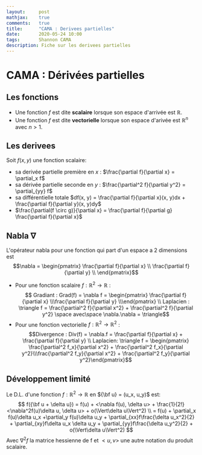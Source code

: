 ```yaml
---
layout:     post
mathjax:    true
comments:   true
title:      "CAMA : Derivees partielles"
date:       2020-05-24 10:00
tags:       Shannon CAMA
description: Fiche sur les derivees partielles
---
```


# CAMA : Dérivées partielles
## Les fonctions
* Une fonction $f$ est dite **scalaire** lorsque son espace d'arrivée est $\mathbb{R}$.
* Une fonction $f$ est dite **vectorielle** lorsque son espace d'arivée est $\mathbb{R}^n$ avec $n \gt 1$.

## Les derivees
Soit $f(x, y)$ une fonction scalaire:
* sa derivée partielle première en $x$ : $\frac{\partial f}{\partial x} = \partial_x f$
* sa dérivée partielle seconde en $y$ : $\frac{\partial^2 f}{\partial y^2} = \partial_{yy} f$
* sa différentielle totale $df(x, y) = \frac{\partial f}{\partial x}(x, y)dx + \frac{\partial f}{\partial y}(x, y)dy$
* $\frac{\partial(f \circ g)}{\partial x} = \frac{\partial f}{\partial g} \frac{\partial f}{\partial x}$

## Nabla $\nabla$
L'opérateur nabla pour une fonction qui part d'un espace a 2 dimensions est $$\nabla =
\begin{pmatrix}
\frac{\partial f}{\partial x} \\
\frac{\partial f}{\partial y} \\
\end{pmatrix}$$
* Pour une fonction scalaire $f:\mathbb{R}^2\to\mathbb{R}$ : $$ Gradiant : Grad(f) = \nabla f = \begin{pmatrix} \frac{\partial f}{\partial x} \\\frac{\partial f}{\partial y} \\\end{pmatrix} \\ Laplacien : \triangle f = \frac{\partial^2 f}{\partial x^2} + \frac{\partial^2 f}{\partial y^2} \space avec\space \nabla.\nabla = \triangle$$
* Pour une fonction vectorielle $f:\mathbb{R}^2\to\mathbb{R}^2$ : $$Divergence : Div(f) = \nabla.f = \frac{\partial f}{\partial x} + \frac{\partial f}{\partial y} \\ Laplacien: \triangle f = \begin{pmatrix} \frac{\partial^2 f_x}{\partial x^2} + \frac{\partial^2 f_x}{\partial y^2}\\\frac{\partial^2 f_y}{\partial x^2} + \frac{\partial^2 f_y}{\partial y^2}\end{pmatrix}$$

## Développement limité
Le D.L. d'une fonction $f:\mathbb{R}^2\to\mathbb{R}$ en ${\bf u} = (u_x, u_y)$ est:
$$
f({\bf u + \delta u}) 
= f(u) + <\nabla f(u), \delta u> + \frac{1}{2!}<\nabla^2f(u)\delta u, \delta u> + o(\Vert\delta u\Vert^2) \\ = f(u) + \partial_x f(u)\delta u_x +\partial_y f(u)\delta u_y + \partial_{xx}f\frac{\delta u_x^2}{2} + \partial_{xy}f\delta u_x \delta u_y + \partial_{yy}f\frac{\delta u_y^2}{2} + o(\Vert\delta u\Vert^2)
$$
Avec $\nabla^2 f$ la matrice hessienne de f et $<u, v>$ une autre notation du produit scalaire.
